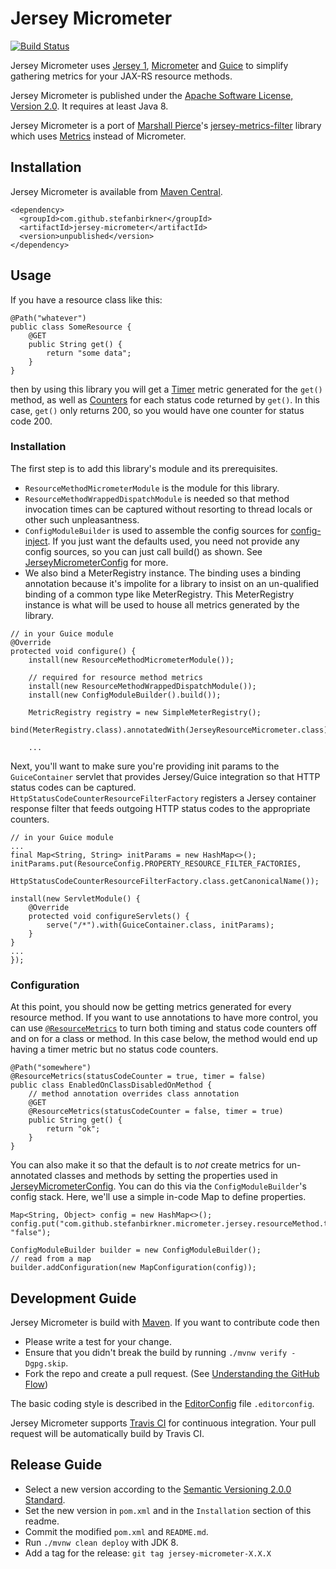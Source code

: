 # Jersey Micrometer

[![Build Status](https://travis-ci.com/stefanbirkner/jersey-micrometer.svg?branch=master)](https://travis-ci.com/stefanbirkner/jersey-micrometer)

Jersey Micrometer uses [Jersey 1](https://jersey.java.net/),
[Micrometer](https://micrometer.io/) and
[Guice](https://github.com/google/guice) to simplify gathering metrics for your
JAX-RS resource methods.

Jersey Micrometer is published under the
[Apache Software License, Version 2.0](http://www.apache.org/licenses/LICENSE-2.0).
It requires at least Java 8.

Jersey Micrometer is a port of [Marshall Pierce](https://mpierce.org/)'s
[jersey-metrics-filter](https://github.com/palominolabs/jersey-metrics-filter)
library which uses [Metrics](https://metrics.dropwizard.io) instead of
Micrometer.


## Installation

Jersey Micrometer is available from
[Maven Central](https://search.maven.org/#search|ga|1|jersey-micrometer).

    <dependency>
      <groupId>com.github.stefanbirkner</groupId>
      <artifactId>jersey-micrometer</artifactId>
      <version>unpublished</version>
    </dependency>


## Usage

If you have a resource class like this:
```
@Path("whatever")
public class SomeResource {
    @GET
    public String get() {
        return "some data";
    }
}
```

then by using this library you will get a
[Timer](https://micrometer.io/docs/concepts#_timers) metric generated for the
`get()` method, as well as
[Counters](https://micrometer.io/docs/concepts#_counters) for each status code
returned by `get()`. In this case, `get()` only returns 200, so you would have
one counter for status code 200.

### Installation

The first step is to add this library's module and its prerequisites.
- `ResourceMethodMicrometerModule` is the module for this library.
- `ResourceMethodWrappedDispatchModule` is needed so that method invocation
times can be captured without resorting to thread locals or other such
unpleasantness.
- `ConfigModuleBuilder` is used to assemble the config sources for
[config-inject](https://github.com/palominolabs/config-inject). If you just
want the defaults used, you need not provide any config sources, so you can just
call build() as shown. See
[JerseyMicrometerConfig](https://github.com/stefanbirkner/jersey-micrometer-filter/blob/master/src/main/java/com/github/stefanbirkner/micrometer/jersey/JerseyMicrometerConfig.java)
for more.
- We also bind a MeterRegistry instance. The binding uses a binding annotation
because it's impolite for a library to insist on an un-qualified binding of a
common type like MeterRegistry. This MeterRegistry instance is what will be used
to house all metrics generated by the library.

```
// in your Guice module
@Override
protected void configure() {
    install(new ResourceMethodMicrometerModule());

    // required for resource method metrics
    install(new ResourceMethodWrappedDispatchModule());
    install(new ConfigModuleBuilder().build());

    MetricRegistry registry = new SimpleMeterRegistry();
    bind(MeterRegistry.class).annotatedWith(JerseyResourceMicrometer.class).toInstance(registry);

    ...
```

Next, you'll want to make sure you're providing init params to the
`GuiceContainer` servlet that provides Jersey/Guice integration so that HTTP
status codes can be captured. `HttpStatusCodeCounterResourceFilterFactory`
registers a Jersey container response filter that feeds outgoing HTTP status
codes to the appropriate counters.
```
// in your Guice module
...
final Map<String, String> initParams = new HashMap<>();
initParams.put(ResourceConfig.PROPERTY_RESOURCE_FILTER_FACTORIES,
    HttpStatusCodeCounterResourceFilterFactory.class.getCanonicalName());

install(new ServletModule() {
    @Override
    protected void configureServlets() {
        serve("/*").with(GuiceContainer.class, initParams);
    }
}
...
});
```
### Configuration

At this point, you should now be getting metrics generated for every resource
method. If you want to use annotations to have more control, you can use
[`@ResourceMetrics`](https://github.com/stefanbirkner/jersey-micrometer-filter/blob/master/src/main/java/com/github/stefanbirkner/micrometer/jersey/ResourceMetrics.java)
to turn both timing and status code counters off and on for a class or method.
In this case below, the method would end up having a timer metric but no status
code counters.
```
@Path("somewhere")
@ResourceMetrics(statusCodeCounter = true, timer = false)
public class EnabledOnClassDisabledOnMethod {
    // method annotation overrides class annotation
    @GET
    @ResourceMetrics(statusCodeCounter = false, timer = true)
    public String get() {
        return "ok";
    }
}
```

You can also make it so that the default is to *not* create metrics for
un-annotated classes and methods by setting the properties used in
[JerseyMicrometerConfig](https://github.com/stefanbirkner/jersey-micrometer-filter/blob/master/src/main/java/com/github/stefanbirkner/micrometer/jersey/JerseyMicrometerConfig.java).
You can do this via the `ConfigModuleBuilder`'s config stack. Here, we'll use a
simple in-code Map to define properties.

```
Map<String, Object> config = new HashMap<>();
config.put("com.github.stefanbirkner.micrometer.jersey.resourceMethod.timer.enabledByDefault", "false");

ConfigModuleBuilder builder = new ConfigModuleBuilder();
// read from a map
builder.addConfiguration(new MapConfiguration(config));
```

## Development Guide

Jersey Micrometer is build with [Maven](https://maven.apache.org/). If you want
to contribute code then

* Please write a test for your change.
* Ensure that you didn't break the build by running `./mvnw verify -Dgpg.skip`.
* Fork the repo and create a pull request. (See
[Understanding the GitHub Flow](https://guides.github.com/introduction/flow/index.html))

The basic coding style is described in the
[EditorConfig](http://editorconfig.org/) file `.editorconfig`.

Jersey Micrometer supports [Travis CI](https://travis-ci.com/) for continuous
integration. Your pull request will be automatically build by Travis CI.


## Release Guide

* Select a new version according to the
  [Semantic Versioning 2.0.0 Standard](http://semver.org/).
* Set the new version in `pom.xml` and in the `Installation` section of
  this readme.
* Commit the modified `pom.xml` and `README.md`.
* Run `./mvnw clean deploy` with JDK 8.
* Add a tag for the release: `git tag jersey-micrometer-X.X.X`
